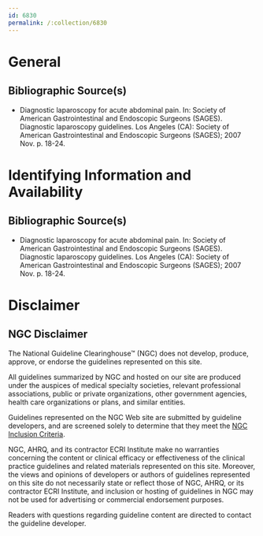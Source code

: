 ```yaml
---
id: 6830
permalink: /:collection/6830
---
```


# General

## Bibliographic Source(s)

- Diagnostic laparoscopy for acute abdominal pain. In: Society of American Gastrointestinal and Endoscopic Surgeons (SAGES). Diagnostic laparoscopy guidelines. Los Angeles (CA): Society of American Gastrointestinal and Endoscopic Surgeons (SAGES); 2007 Nov. p. 18-24.

# Identifying Information and Availability

## Bibliographic Source(s)

- Diagnostic laparoscopy for acute abdominal pain. In: Society of American Gastrointestinal and Endoscopic Surgeons (SAGES). Diagnostic laparoscopy guidelines. Los Angeles (CA): Society of American Gastrointestinal and Endoscopic Surgeons (SAGES); 2007 Nov. p. 18-24.

# Disclaimer

## NGC Disclaimer

The National Guideline Clearinghouse™ (NGC) does not develop, produce, approve, or endorse the guidelines represented on this site.

All guidelines summarized by NGC and hosted on our site are produced under the auspices of medical specialty societies, relevant professional associations, public or private organizations, other government agencies, health care organizations or plans, and similar entities.

Guidelines represented on the NGC Web site are submitted by guideline developers, and are screened solely to determine that they meet the [NGC Inclusion Criteria](/help-and-about/summaries/inclusion-criteria).

NGC, AHRQ, and its contractor ECRI Institute make no warranties concerning the content or clinical efficacy or effectiveness of the clinical practice guidelines and related materials represented on this site. Moreover, the views and opinions of developers or authors of guidelines represented on this site do not necessarily state or reflect those of NGC, AHRQ, or its contractor ECRI Institute, and inclusion or hosting of guidelines in NGC may not be used for advertising or commercial endorsement purposes.

Readers with questions regarding guideline content are directed to contact the guideline developer.

